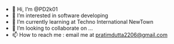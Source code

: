 - 👋 Hi, I’m @PD2k01
- 👀 I’m interested in software developing
- 🌱 I’m currently learning at Techno International NewTown
- 💞️ I’m looking to collaborate on ...
- 📫 How to reach me : email me at pratimdutta2206@gmail.com

<!---
PD2k01/PD2k01 is a ✨ special ✨ repository because its `README.md` (this file) appears on your GitHub profile.
You can click the Preview link to take a look at your changes.
--->
